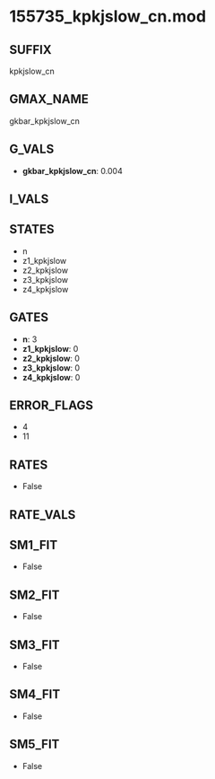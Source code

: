 # 155735_kpkjslow_cn.mod

## SUFFIX

kpkjslow_cn

## GMAX_NAME

gkbar_kpkjslow_cn

## G_VALS

- **gkbar_kpkjslow_cn**: 0.004

## I_VALS


## STATES

- n
- z1_kpkjslow
- z2_kpkjslow
- z3_kpkjslow
- z4_kpkjslow

## GATES

- **n**: 3
- **z1_kpkjslow**: 0
- **z2_kpkjslow**: 0
- **z3_kpkjslow**: 0
- **z4_kpkjslow**: 0

## ERROR_FLAGS

- 4
- 11

## RATES

- False

## RATE_VALS


## SM1_FIT

- False

## SM2_FIT

- False

## SM3_FIT

- False

## SM4_FIT

- False

## SM5_FIT

- False

